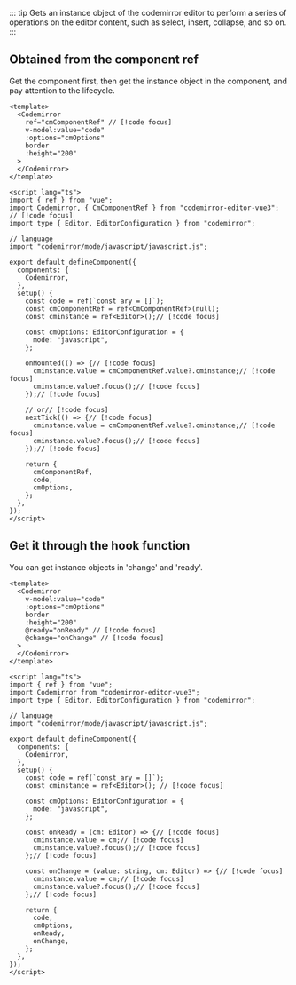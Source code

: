 ::: tip Gets an instance object of the codemirror editor to perform a series of operations on the editor content, such
as select, insert, collapse, and so on. :::

## Obtained from the component ref

Get the component first, then get the instance object in the component, and pay attention to the lifecycle.

```vue
<template>
  <Codemirror
    ref="cmComponentRef" // [!code focus]
    v-model:value="code"
    :options="cmOptions"
    border
    :height="200"
  >
  </Codemirror>
</template>

<script lang="ts">
import { ref } from "vue";
import Codemirror, { CmComponentRef } from "codemirror-editor-vue3"; // [!code focus]
import type { Editor, EditorConfiguration } from "codemirror";

// language
import "codemirror/mode/javascript/javascript.js";

export default defineComponent({
  components: {
    Codemirror,
  },
  setup() {
    const code = ref(`const ary = []`);
    const cmComponentRef = ref<CmComponentRef>(null);
    const cminstance = ref<Editor>();// [!code focus]

    const cmOptions: EditorConfiguration = {
      mode: "javascript",
    };

    onMounted(() => {// [!code focus]
      cminstance.value = cmComponentRef.value?.cminstance;// [!code focus]
      cminstance.value?.focus();// [!code focus]
    });// [!code focus]

    // or// [!code focus]
    nextTick(() => {// [!code focus]
      cminstance.value = cmComponentRef.value?.cminstance;// [!code focus]
      cminstance.value?.focus();// [!code focus]
    });// [!code focus]

    return {
      cmComponentRef,
      code,
      cmOptions,
    };
  },
});
</script>
```

## Get it through the hook function

You can get instance objects in 'change' and 'ready'.

```vue
<template>
  <Codemirror
    v-model:value="code"
    :options="cmOptions"
    border
    :height="200"
    @ready="onReady" // [!code focus]
    @change="onChange" // [!code focus]
  >
  </Codemirror>
</template>

<script lang="ts">
import { ref } from "vue";
import Codemirror from "codemirror-editor-vue3";
import type { Editor, EditorConfiguration } from "codemirror";

// language
import "codemirror/mode/javascript/javascript.js";

export default defineComponent({
  components: {
    Codemirror,
  },
  setup() {
    const code = ref(`const ary = []`);
    const cminstance = ref<Editor>(); // [!code focus]

    const cmOptions: EditorConfiguration = {
      mode: "javascript",
    };

    const onReady = (cm: Editor) => {// [!code focus]
      cminstance.value = cm;// [!code focus]
      cminstance.value?.focus();// [!code focus]
    };// [!code focus]

    const onChange = (value: string, cm: Editor) => {// [!code focus]
      cminstance.value = cm;// [!code focus]
      cminstance.value?.focus();// [!code focus]
    };// [!code focus]

    return {
      code,
      cmOptions,
      onReady,
      onChange,
    };
  },
});
</script>
```
